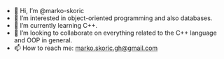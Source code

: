 - 👋 Hi, I’m @marko-skoric
- 👀 I’m interested in object-oriented programming and also databases.
- 🌱 I’m currently learning C++.
- 💞️ I’m looking to collaborate on everything related to the C++ language and OOP in general.
- 📫 How to reach me: marko.skoric.gh@gmail.com

<!---
marko-skoric/marko-skoric is a ✨ special ✨ repository because its `README.md` (this file) appears on your GitHub profile.
You can click the Preview link to take a look at your changes.
--->
